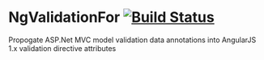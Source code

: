 # NgValidationFor [![Build Status](https://ci.appveyor.com/api/projects/status/github/johnnyreilly/NgValidationFor?retina=true)](https://ci.appveyor.com/project/JohnReilly/NgValidationFor)
Propogate ASP.Net MVC model validation data annotations into AngularJS 1.x validation directive attributes
